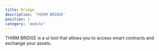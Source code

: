 ```yaml
---
title: Bridge
description: 'THIRM BRIDGE'
position: 1
category: 'module'
---
```


THIRM BRIDGE is a ui tool that allows you to access smart contracts and exchange your assets.
